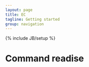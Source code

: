 ```yaml
---
layout: page
title: EC 
tagline: Getting started
group: navigation
---
```

{% include JB/setup %}

# Command readise 
